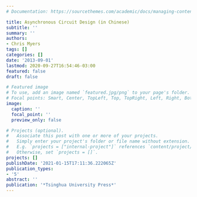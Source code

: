 ```yaml
---
# Documentation: https://sourcethemes.com/academic/docs/managing-content/

title: Asynchronous Circuit Design (in Chinese)
subtitle: ''
summary: ''
authors:
- Chris Myers
tags: []
categories: []
date: '2013-09-01'
lastmod: 2020-09-27T16:54:46-03:00
featured: false
draft: false

# Featured image
# To use, add an image named `featured.jpg/png` to your page's folder.
# Focal points: Smart, Center, TopLeft, Top, TopRight, Left, Right, BottomLeft, Bottom, BottomRight.
image:
  caption: ''
  focal_point: ''
  preview_only: false

# Projects (optional).
#   Associate this post with one or more of your projects.
#   Simply enter your project's folder or file name without extension.
#   E.g. `projects = ["internal-project"]` references `content/project/deep-learning/index.md`.
#   Otherwise, set `projects = []`.
projects: []
publishDate: '2021-01-15T17:11:36.222065Z'
publication_types:
- '5'
abstract: ''
publication: '*Tsinghua University Press*'
---
```

